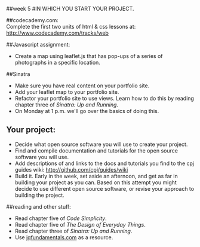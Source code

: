##week 5
#IN WHICH YOU START YOUR PROJECT.

##codecademy.com:  
Complete the first two units of html & css lessons at: http://www.codecademy.com/tracks/web

##Javascript assignment:
- Create a map using leaflet.js that has pop-ups of a series of photographs in a specific location.  

##Sinatra
- Make sure you have real content on your portfolio site.  
- Add your leaflet map to your portfolio site.  
- Refactor your portfolio site to use views. Learn how to do this by reading chapter three of _Sinatra: Up and Running_.
- On Monday at 1 p.m. we'll go over the basics of doing this.  

## Your project:
- Decide what open source software you will use to create your project.  
- Find and compile documentation and tutorials for the open source software you will use.
- Add descriptions of and links to the docs and tutorials you find to the cpj guides wiki: http://github.com/cpj/guides/wiki  
- Build it. Early in the week, set aside an afternoon, and get as far in building your project as you can. Based on this attempt you might decide to use different open source software, or revise your approach to building the project.   

##reading and other stuff:
- Read chapter five of _Code Simplicity_.
- Read chapter five of _The Design of Everyday Things_.
- Read chapter three of _Sinatra: Up and Running_.
- Use [jqfundamentals.com](http://jqfundamentals.com) as a resource.
